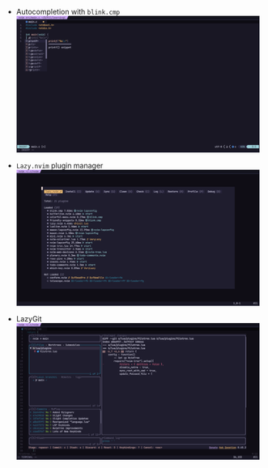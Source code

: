 - Autocompletion with `blink.cmp`
![Autocompletion](./images/autocompletion.png "Autocompletion")

- `Lazy.nvim` plugin manager
![Lazy.nvim](./images/lazy_plugin_manager.png "Lazy Plugin Manager")

- LazyGit
![LazyGit](./images/lazygit.png)

